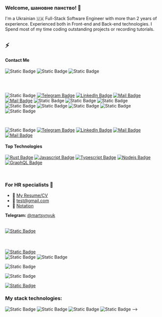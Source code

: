 ### Welcome, шановне панство! :beers:  <br> 



I'm a Ukrainian :ukraine: Full-Stack Software Engineer with more than 2 years of experience. Experienced both in Front-end and Back-end technologies. I Spend most of my time coding outstanding projects or recording tutorials.
 ## :zap:
#### Contact Me 

![Static Badge](https://img.shields.io/badge/online-%23F7DF1E?style=flat&logo=Gmail&logoColor=%23EA4335&label=Gmail&color=f)
![Static Badge](https://img.shields.io/badge/Telegram-%2326A5E4?style=flat&logo=Telegram&label=Martsynyuk) 
![Static Badge](https://img.shields.io/badge/LinkedIn-%230A66C2?style=flat&logo=Linkedin&logoColor=yellow&label=Martsynyuk)

<!-- Телеграм ![Static Badge](https://img.shields.io/badge/Telegram-%2326A5E4?style=plastic&logo=Telegram&label=Martsynyuk)
![Static Badge](https://img.shields.io/badge/%2F-%23315dfa?style=plastic&label=Rambler&labelColor=%23315dfa) 
![Static Badge](https://img.shields.io/badge/Rambler-%23315dfa?style=flat&logoColor=%23315dfa&label=%2F&labelColor=%23315dfa)
![Static Badge](https://img.shields.io/badge/add%20contact-%230A66C2?style=flat&logo=Linkedin&logoColor=white&label=Martsynyuk&labelColor=%230A66C1&color=f)
![Static Badge](https://img.shields.io/badge/%23welcome-%230A66C2?style=flat&logo=Linkedin&logoColor=white&label=Martsynyuk&labelColor=%230A66C1&color=f)
![Static Badge](https://img.shields.io/badge/Oleksandr_Martsyniuk-%230A66C2?style=flat&logo=Linkedin&logoColor=white)
![Static Badge](https://img.shields.io/badge/Martsynyuk-%230A66C2?style=flat&logo=Linkedin&logoColor=white)
--> 



<br>












<br>

![Static Badge](https://img.shields.io/badge/Martsynyuk-online-%23F7DF1E?style=plastic&logo=Gmail&logoColor=red&label=Gmail&color=f)
[![Telegram Badge](https://img.shields.io/badge/@Martsynyuk-%2326A5E4?style=flat-square&logo=Telegram&logoColor=white)](https://t.me/Martsynyuk)
[![LinkedIn Badge](https://img.shields.io/badge/@Martsynyuk-%230A66C2?style=flat-square&logo=Linkedin)](https://linkedin.com/in/martsynyuk)
[![Mail Badge](https://img.shields.io/badge/@Martsynyuk-e84393?style=flat&labelColor=e84393&logo=instagram&logoColor=white)]() 
[![Mail Badge](https://img.shields.io/badge/Martsynyuk-c0392b?style=flat&labelColor=c0392b&logo=gmail&logoColor=white)](mailto:rudik.programer@gmail.com)
![Static Badge](https://img.shields.io/badge/Rambler-%23315dfa?style=plastic&label=%2F&labelColor=%23315dfa)
![Static Badge](https://img.shields.io/badge/LinkedIn-%230A66C2?style=flat&logo=Linkedin&logoColor=white&label=%40Martsynyuk)
![Static Badge](https://img.shields.io/badge/LinkedIn-%230A66C2?style=plastic&logo=Linkedin&logoColor=%230c64c5&label=Martsynyuk&labelColor=white)
![Static Badge](https://img.shields.io/badge/Martsynyuk-%230A66C2?style=flat&logo=Linkedin&logoColor=%230c64c5&label=LinkedIn&labelColor=white)
![Static Badge](https://img.shields.io/badge/LinkedIn-%230A66C2?style=flat&logo=Linkedin&logoColor=dark&label=Oleksandr%20Martsyniuk)
![Static Badge](https://img.shields.io/badge/LinkedIn-white?style=flat&logo=Linkedin&logoColor=white&label=Oleksandr%20Martsyniuk&labelColor=%230A66C2)
![Static Badge](https://img.shields.io/badge/LinkedIn-%230A66C2?style=flat&logo=Linkedin&logoColor=white&label=Oleksandr%20Martsyniuk&labelColor=%230A66C2)
![Static Badge](https://img.shields.io/badge/%23OpenToWork-%230A66C2?style=plastic&logo=Linkedin&logoColor=white&label=Oleksandr%20Martsyniuk&labelColor=%230A66C1&color=f)











<br>

![Static Badge](https://img.shields.io/badge/Martsynyuk-online-%23F7DF1E?style=flat&logo=Gmail&logoColor=red&label=Gmail&color=f)
[![Telegram Badge](https://img.shields.io/badge/@Martsynyuk-%2326A5E4?style=flat-square&logo=Telegram&logoColor=white)](https://t.me/Martsynyuk)
[![LinkedIn Badge](https://img.shields.io/badge/@Martsynyuk-%230A66C2?style=flat-square&logo=Linkedin)](https://linkedin.com/in/martsynyuk)
[![Mail Badge](https://img.shields.io/badge/@Martsynyuk-e84393?style=flat&labelColor=e84393&logo=instagram&logoColor=white)]() 
[![Mail Badge](https://img.shields.io/badge/Martsynyuk-c0392b?style=flat&labelColor=c0392b&logo=gmail&logoColor=white)](mailto:rudik.programer@gmail.com)

#### Top Technologies

[![Rust Badge](https://img.shields.io/badge/-Rust-61DBFB?style=for-the-badge&labelColor=black&logo=react&logoColor=61DBFB)](#) [![Javascript Badge](https://img.shields.io/badge/-Javascript-F0DB4F?style=for-the-badge&labelColor=black&logo=javascript&logoColor=F0DB4F)](#) [![Typescript Badge](https://img.shields.io/badge/-Typescript-007acc?style=for-the-badge&labelColor=black&logo=typescript&logoColor=007acc)](#) [![Nodejs Badge](https://img.shields.io/badge/-Nodejs-3C873A?style=for-the-badge&labelColor=black&logo=node.js&logoColor=3C873A)](#) [![GraphQL Badge](https://img.shields.io/badge/-GraphQl-e535ab?style=for-the-badge&labelColor=black&logo=node.js&logoColor=e535ab)](#)

<br/>

### For HR specialists 💫
- :paperclip: [My Resume/CV]()
- :email: test@gmail.com
- :barber: [Notation]()

<!--

<br/>

<-- ### My stats ⭐

<div align="center">
<img alt="Maksym's GitHub stats" src="https://github-readme-stats.vercel.app/api?username=MaksymRudnyi&show_icons=true&theme=transparent"/>
<img alt="Top langs" src="https://github-readme-stats.vercel.app/api/top-langs/?username=MaksymRudnyi&layout=compact&&langs_count=8"/>
</div>

### Profile views counter 👁️‍🗨️
[![Maksym Rudnyi profile views](https://u8views.com/api/v1/github/profiles/7869344/views/day-week-month-total-count.svg)](https://u8views.com/github/MaksymRudnyi)


[reactplaylist]:https://youtube.com/playlist?list=PLlYbsPJVZjBygXalKUVKkvFyHQ1NifIiW&si=pj2Rfx3ztZjb_c1P
[graphqllist]: https://youtube.com/playlist?list=PLlYbsPJVZjByzzOLWl2n15n0uQ7m8loEh&si=0NXO3LQENlDOOqdK

<!-- # Hello, ladies and gentlemen! -->



**Telegram:** [@martsynyuk](https://t.me/Martsynyuk) <br><br><br>
[![Static Badge](https://img.shields.io/badge/Martsynyuk-%230A66C2?style=flat-square&logo=Linkedin)](https://linkedin.com/in/martsynyuk)<br><br><br><br>
[![Static Badge](https://img.shields.io/badge/Martsynyuk-%2326A5E4?style=social&logo=Telegram)](https://t.me/Martsynyuk)<br>
![Static Badge](https://img.shields.io/badge/Martsynyuk-white?style=for-the-badge&logo=Fiverr&logoColor=black&labelColor=white)
![Static Badge](https://img.shields.io/badge/-white?style=for-the-badge&logo=Fiverr&logoColor=black&label=fiverr&labelColor=white)

![Static Badge](https://img.shields.io/badge/Fiverr-white?style=flat-square&logo=Fiverr&logoColor=%231DBF73)

![Static Badge](https://img.shields.io/badge/Fiverr-%231DBF73?style=flat-square&logo=Fiverr&logoColor=white)




[![Static Badge](https://img.shields.io/badge/Martsynyuk-white?style=flat-square&logo=Telegram)](https://t.me/Martsynyuk)













<!-- Це коментар. Він не буде відображений у вихідному HTML коді.


<!-- [![Логотип OpenAI](https://openai.com/images/openai_logo.png)](https://openai.com)) -->


### My stack technologies:
![Static Badge](https://img.shields.io/badge/Rust-%23000000?style=flat&logo=Rust)
![Static Badge](https://img.shields.io/badge/Golang-%2300ADD8?style=flat&logo=Go&logoColor=white)
![Static Badge](https://img.shields.io/badge/Golang-%2300ADD8?style=flat-square&logo=Go&logoColor=white)
![Static Badge](https://img.shields.io/badge/Golang-white?style=flat-square&logo=Go&logoColor=%2300ADD8) -->

<!-- ### Made in 💙💛🇺🇦💛💙 -->

